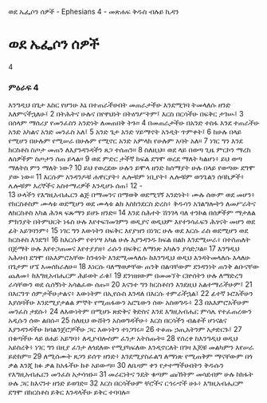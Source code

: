 ﻿
ወደ ኤፌሶን ሰዎች - Ephesians 4 - መጽሐፍ ቅዱስ ብሉይ ኪዳን
# ወደ ኤፌሶን ሰዎች
4
### ምዕራፍ 4
 እንግዲህ በጌታ እስር የሆንሁ እኔ በተጠራችሁበት መጠራታችሁ እንደሚገባ ትመላለሱ ዘንድ እለምናችኋለሁ፤
2  በትሕትና ሁሉና በየዋህነት በትዕግሥትም፤ እርስ በርሳችሁ በፍቅር ታገሡ፤
3  በሰላም ማሰሪያ የመንፈስን አንድነት ለመጠበቅ ትጉ።
4  በመጠራታችሁ በአንድ ተስፋ እንደ ተጠራችሁ አንድ አካልና አንድ መንፈስ አለ፤
5  አንድ ጌታ አንድ ሃይማኖት አንዲት ጥምቀት፤
6  ከሁሉ በላይ የሚሆን በሁሉም የሚሠራ በሁሉም የሚኖር አንድ አምላክ የሁሉም አባት አለ።
7  ነገር ግን እንደ ክርስቶስ ስጦታ መጠን ለእያንዳንዳችን ጸጋ ተሰጠን።
8  ስለዚህ። ወደ ላይ በወጣ ጊዜ ምርኮን ማረከ ለሰዎችም ስጦታን ሰጠ ይላል።
9  ወደ ምድር ታችኛ ክፍል ደግሞ ወረደ ማለት ካልሆነ፥ ይህ ወጣ ማለትስ ምን ማለት ነው?
10  ይህ የወረደው ሁሉን ይሞላ ዘንድ ከሰማያት ሁሉ በላይ የወጣው ደግሞ ያው ነው።
11  እርሱም አንዳንዶቹ ሐዋርያት፥ ሌሎቹም ነቢያት፥ ሌሎቹም ወንጌልን ሰባኪዎች፥ ሌሎቹም እረኞችና አስተማሪዎች እንዲሆኑ ሰጠ፤
12 -  
13  ሁላችን የእግዚአብሔርን ልጅ በማመንና በማወቅ ወደሚገኝ አንድነት፥ ሙሉ ሰውም ወደ መሆን፥ የክርስቶስም ሙላቱ ወደሚሆን ወደ ሙላቱ ልክ እስክንደርስ ድረስ፥ ቅዱሳን አገልግሎትን ለመሥራትና ለክርስቶስ አካል ሕንጻ ፍጹማን ይሆኑ ዘንድ።
14  እንደ ስሕተት ሽንገላ ባለ ተንኮል በሰዎችም ማታለል ምክንያት በትምህርት ነፋስ ሁሉ እየተፍገመገምን ወዲያና ወዲህም እየተንሳፈፍን ሕፃናት መሆን ወደ ፊት አይገባንም፥
15  ነገር ግን እውነትን በፍቅር እየያዝን በነገር ሁሉ ወደ እርሱ ራስ ወደሚሆን ወደ ክርስቶስ እንደግ፤
16  ከእርሱም የተነሣ አካል ሁሉ እያንዳንዱ ክፍል በልክ እንደሚሠራ፥ በተሰጠለት በጅማት ሁሉ እየተጋጠመና እየተያያዘ፥ ራሱን በፍቅር ለማነጽ አካሉን ያሳድጋል።
17  እንግዲህ አሕዛብ ደግሞ በአእምሮአቸው ከንቱነት እንደሚመላለሱ ከእንግዲህ ወዲህ እንዳትመላለሱ እላለሁ በጌታም ሆኜ እመሰክራለሁ።
18  እነርሱ ባለማወቃቸው ጠንቅ በልባቸውም ደንዳንነት ጠንቅ ልቡናቸው ጨለመ፥ ከእግዚአብሔርም ሕይወት ራቁ፤
19  ደንዝዘውም በመመኘት ርኵሰትን ሁሉ ለማድረግ ራሳቸውን ወደ ሴሰኝነት አሳልፈው ሰጡ።
20  እናንተ ግን ክርስቶስን እንደዚህ አልተማራችሁም፤
21  በእርግጥ ሰምታችሁታልና፥ እውነትም በኢየሱስ እንዳለ በእርሱ ተምራችኋል፤
22  ፊተኛ ኑሮአችሁን እያሰባችሁ እንደሚያታልል ምኞት የሚጠፋውን አሮጌውን ሰው አስወግዱ፥
23  በአእምሮአችሁም መንፈስ ታደሱ፥
24  ለእውነትም በሚሆኑ ጽድቅና ቅድስና እንደ እግዚአብሔር ምሳሌ የተፈጠረውን አዲሱን ሰው ልበሱ።
25  ስለዚህ ውሸትን አስወግዳችሁ፥ እርስ በርሳችን ብልቶች ሆነናልና እያንዳንዳችሁ ከባልንጀሮቻችሁ ጋር እውነትን ተነጋገሩ።
26  ተቆጡ ኃጢአትንም አታድርጉ፤
27  በቁጣችሁ ላይ ፀሐይ አይግባ፥ ለዲያብሎስም ፈንታ አትስጡት።
28  የሰረቀ ከእንግዲህ ወዲህ አይስረቅ፥ ነገር ግን በዚያ ፈንታ ለጎደለው የሚያካፍለው እንዲኖርለት በገዛ እጆቹ መልካምን እየሠራ ይድከም።
29  ለሚሰሙት ጸጋን ይሰጥ ዘንድ፥ እንደሚያስፈልግ ለማነጽ የሚጠቅም ማናቸውም በጎ ቃል እንጂ ክፉ ቃል ከአፋችሁ ከቶ አይውጣ።
30  ለቤዛም ቀን የታተማችሁበትን ቅዱሱን የእግዚአብሔርን መንፈስ አታሳዝኑ።
31  መራርነትና ንዴት ቁጣም ጩኸትም መሳደብም ሁሉ ከክፋት ሁሉ ጋር ከእናንተ ዘንድ ይወገድ።
32  እርስ በርሳችሁም ቸሮችና ርኅሩኆች ሁኑ፥ እግዚአብሔርም ደግሞ በክርስቶስ ይቅር እንዳላችሁ ይቅር ተባባሉ። 
